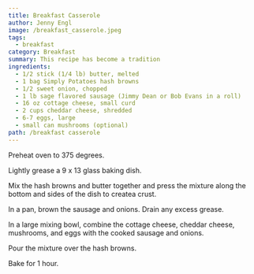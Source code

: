 ```yaml
---
title: Breakfast Casserole
author: Jenny Engl
image: /breakfast_casserole.jpeg
tags:
  - breakfast
category: Breakfast
summary: This recipe has become a tradition
ingredients:
  - 1/2 stick (1/4 lb) butter, melted
  - 1 bag Simply Potatoes hash browns
  - 1/2 sweet onion, chopped
  - 1 lb sage flavored sausage (Jimmy Dean or Bob Evans in a roll)
  - 16 oz cottage cheese, small curd
  - 2 cups cheddar cheese, shredded
  - 6-7 eggs, large
  - small can mushrooms (optional)
path: /breakfast casserole
---
```

Preheat oven to 375 degrees.

Lightly grease a 9 x 13 glass baking dish.

Mix the hash browns and butter together and press the mixture along the bottom and sides of the dish to createa crust.

In a pan, brown the sausage and onions.  Drain any excess grease.

In a large mixing bowl, combine the cottage cheese, cheddar cheese, mushrooms, and eggs with the cooked sausage and onions.

Pour the mixture over the hash browns.

Bake for 1 hour.
